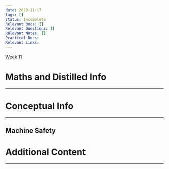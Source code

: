 ```yaml
---
date: 2023-11-17
tags: []
status: Incomplete
Relevant Docs: []
Relevant Questions: []
Relevant Notes: []
Practical Docs: 
Relevant Links:
---
```

[Week 11](Attachments/Robotic_and_Automation-Week%2011.pdf)
# Maths and Distilled Info
---




# Conceptual Info
---

## Machine Safety



# Additional Content
---
